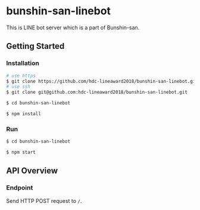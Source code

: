 # bunshin-san-linebot
This is LINE bot server which is a part of Bunshin-san.

## Getting Started

### Installation

```sh
# use https
$ git clone https://github.com/hdc-lineaward2018/bunshin-san-linebot.git
# use ssh
$ git clone git@github.com:hdc-lineaward2018/bunshin-san-linebot.git

$ cd bunshin-san-linebot

$ npm install
```

### Run

```sh
$ cd bunshin-san-linebot

$ npm start
```

## API Overview

### Endpoint

Send HTTP POST request to `/`.
